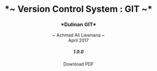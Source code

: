 <center><h1>*~ Version Control System : GIT ~*</h1></center>

<center><h3>*Dulinan GIT*</h3></center>

<center>
~ Achmad Ali Liesmana ~
</center>
<center>
April 2017
</center>

<center><h5>1.0.0</h5></center>

<center><span>Download PDF</span></center>
